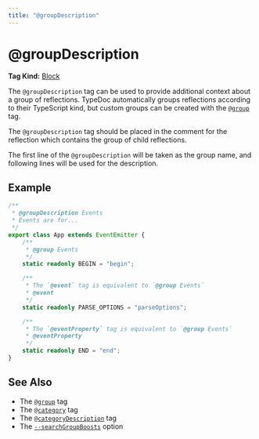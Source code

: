 ```yaml
---
title: "@groupDescription"
---
```


# @groupDescription

**Tag Kind:** [Block](../tags.md#Block-Tags)

The `@groupDescription` tag can be used to provide additional context about a group of reflections.
TypeDoc automatically groups reflections according to their TypeScript kind, but custom groups can
be created with the [`@group`](group.md) tag.

The `@groupDescription` tag should be placed in the comment for the reflection which contains the
group of child reflections.

The first line of the `@groupDescription` will be taken as the group name, and following lines will
be used for the description.

## Example

```ts
/**
 * @groupDescription Events
 * Events are for...
 */
export class App extends EventEmitter {
    /**
     * @group Events
     */
    static readonly BEGIN = "begin";

    /**
     * The `@event` tag is equivalent to `@group Events`
     * @event
     */
    static readonly PARSE_OPTIONS = "parseOptions";

    /**
     * The `@eventProperty` tag is equivalent to `@group Events`
     * @eventProperty
     */
    static readonly END = "end";
}
```

## See Also

-   The [`@group`](group.md) tag
-   The [`@category`](category.md) tag
-   The [`@categoryDescription`](categoryDescription.md) tag
-   The [`--searchGroupBoosts`](../options/output.md#searchGroupBoosts) option
